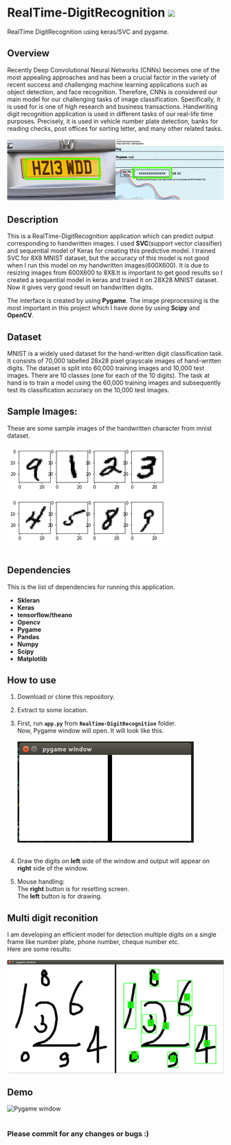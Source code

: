 # RealTime-DigitRecognition ![](https://bit.ly/surya-veer-DigitRecognition)
RealTime DigitRecognition using keras/SVC and pygame.

## Overview
Recently Deep Convolutional Neural Networks (CNNs) becomes one of the most appealing approaches and has been a crucial factor in the variety of recent success and challenging machine learning applications such as object detection, and face recognition. Therefore, CNNs is considered our main model for our challenging tasks of image classification. Specifically, it is used for is one of high research and business transactions. Handwriting digit recognition application is used in different tasks of our real-life time purposes. Precisely, it is used in vehicle number plate detection, banks for reading checks, post offices for sorting letter, and many other related tasks.<br><br>
	![sample images](assets/out.png "applications ")
	
## Description
This is a RealTime-DigitRecognition application which can predict output corresponding to handwritten images. I used **SVC**(support vector classifier) and sequential model of Keras for creating this predictive model. I trained SVC for 8X8 MNIST dataset, but the accuracy of this model is not good when I run this model on my handwritten images(600X600). It is due to resizing images from 600X600 to 8X8.It is important to get good results so I created a sequential model in keras and traied it on 28X28 MNIST dataset. Now it gives very good result on handwritten digits. <br>  

The interface is created by using **Pygame**. The image preprocessing is the most important in this project which I have done by using **Scipy** and **OpenCV**.

## Dataset
MNIST is a widely used dataset for the hand-written digit classification task. It consists of 70,000 labelled 28x28 pixel grayscale images of hand-written digits. The dataset is split into 60,000 training images and 10,000 test images. There are 10 classes (one for each of the 10 digits). The task at hand is to train a model using the 60,000 training images and subsequently test its classification accuracy on the 10,000 test images.<br>

## Sample Images:
These are some sample images of the handwritten character from mnist dataset. <br><br>
	![sample images](assets/sample_images.png "images in mnist dataset")<br><br>

## Dependencies
This is the list of dependencies for running this application.
 * **Skleran**
 * **Keras**
 * **tensorflow/theano**
 * **Opencv**
 * **Pygame**
 * **Pandas**
 * **Numpy**
 * **Scipy**
 * **Matplotlib**
 
  
## How to use
1. Download or clone this repository.
2. Extract to some location.
3. First, run **```app.py```** from **```RealTime-DigitRecognition```** folder.<br>
    Now, Pygame window will open. It will look like this.<br><br>
   	![Pygame window](assets/pygame_window.png "Pygame window" )<br><br>

4. Draw the digits on **left** side of the window and output will appear on **right** side of the window. 
5. Mouse handling:<br>
    The **right** button is for resetting screen.<br>
    The **left** button is for drawing.

## Multi digit reconition
I am developing an efficient model for detection multiple digits on a single frame like number plate, phone number, cheque number etc. <br>
Here are some results:<br><br>
![Pygame window](assets/digits.png "multi digits" )

## Demo
![Pygame window](assets/demo.gif "Demo gif" )<br><br>




### Please commit for any changes or bugs :)

